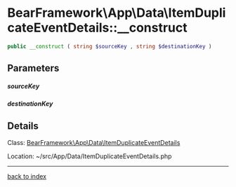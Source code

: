# BearFramework\App\Data\ItemDuplicateEventDetails::__construct

```php
public __construct ( string $sourceKey , string $destinationKey )
```

## Parameters

##### sourceKey

##### destinationKey

## Details

Class: [BearFramework\App\Data\ItemDuplicateEventDetails](bearframework.app.data.itemduplicateeventdetails.class.md)

Location: ~/src/App/Data/ItemDuplicateEventDetails.php

---

[back to index](index.md)

